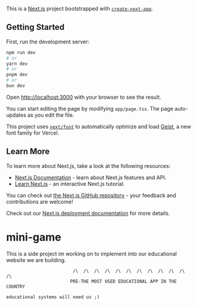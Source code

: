 This is a [Next.js](https://nextjs.org) project bootstrapped with [`create-next-app`](https://nextjs.org/docs/app/api-reference/cli/create-next-app).

## Getting Started

First, run the development server:

```bash
npm run dev
# or
yarn dev
# or
pnpm dev
# or
bun dev
```

Open [http://localhost:3000](http://localhost:3000) with your browser to see the result.

You can start editing the page by modifying `app/page.tsx`. The page auto-updates as you edit the file.

This project uses [`next/font`](https://nextjs.org/docs/app/building-your-application/optimizing/fonts) to automatically optimize and load [Geist](https://vercel.com/font), a new font family for Vercel.

## Learn More

To learn more about Next.js, take a look at the following resources:

- [Next.js Documentation](https://nextjs.org/docs) - learn about Next.js features and API.
- [Learn Next.js](https://nextjs.org/learn) - an interactive Next.js tutorial.

You can check out [the Next.js GitHub repository](https://github.com/vercel/next.js) - your feedback and contributions are welcome!

Check out our [Next.js deployment documentation](https://nextjs.org/docs/app/building-your-application/deploying) for more details.


# mini-game


This is a side project im working on to implement into our educational website we are building.





                             /\  /\  /\  /\  /\  /\  /\  /\  /\  /\  /\  /\
                            PRE-THE MOST USED EDUCATIONAL APP IN THE COUNTRY
                                                                                                                                                                                                                                       educational systems will need us ;)


